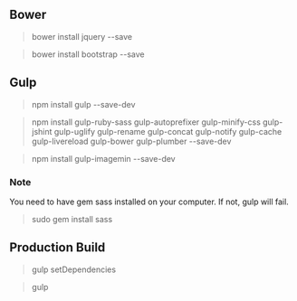 Bower
-----

> bower install jquery --save

> bower install bootstrap --save


Gulp
----

> npm install gulp --save-dev

> npm install gulp-ruby-sass gulp-autoprefixer gulp-minify-css gulp-jshint gulp-uglify gulp-rename gulp-concat gulp-notify gulp-cache gulp-livereload gulp-bower gulp-plumber --save-dev

> npm install gulp-imagemin --save-dev


### Note

You need to have gem sass installed on your computer. If not, gulp will fail.

> sudo gem install sass


Production Build
----------------

> gulp setDependencies

> gulp
